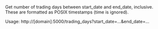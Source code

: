 Get number of trading days between start_date and end_date, inclusive. These are formatted as POSIX timestamps (time is ignored).

Usage: http://[domain]:5000/trading_days?start_date=...&end_date=...

